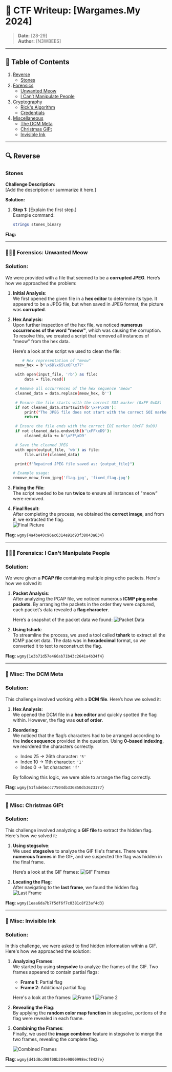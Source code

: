 # 🚩 CTF Writeup: [Wargames.My 2024]
 
> **Date:** [28-29]  
> **Author:** [N3WBEES]  

---

## 📂 Table of Contents
1. [Reverse](#reverse)
   - [Stones](#stones)
2. [Forensics](#forensics)
   - [Unwanted Meow](#🕵🏻‍♀️-forensics-unwanted-meow)
   - [I Can’t Manipulate People](#forensics-i-cant-manipulate-people)
3. [Cryptography](#cryptography)
   - [Rick's Algorithm](#ricks-algorithm)
   - [Credentials](#credentials)
4. [Miscellaneous](#miscellaneous)
   - [The DCM Meta](#misc-the-dcm-meta)
   - [Christmas GIFt](#misc-christmas-gift)
   - [Invisible Ink](#misc-invisible-ink)

---

## 🔍 Reverse
### Stones
**Challenge Description:**  
[Add the description or summarize it here.]

**Solution:**  
1. **Step 1:** [Explain the first step.]  
   Example command:
   ```bash
   strings stones_binary

**Flag:**

---

### 🕵🏻‍♀️ Forensics: Unwanted Meow

### Solution:

We were provided with a file that seemed to be a **corrupted JPEG**. Here’s how we approached the problem:

1. **Initial Analysis**:  
   We first opened the given file in a **hex editor** to determine its type. It appeared to be a JPEG file, but when saved in JPEG format, the picture was **corrupted**.

2. **Hex Analysis**:  
   Upon further inspection of the hex file, we noticed **numerous occurrences of the word "meow"**, which was causing the corruption.  
   To resolve this, we created a script that removed all instances of "meow" from the hex data.

   Here’s a look at the script we used to clean the file:
   ```bash
       # Hex representation of "meow"
    meow_hex = b'\x6D\x65\x6F\x77'

    with open(input_file, 'rb') as file:
        data = file.read()

    # Remove all occurrences of the hex sequence "meow"
    cleaned_data = data.replace(meow_hex, b'')

    # Ensure the file starts with the correct SOI marker (0xFF 0xD8)
    if not cleaned_data.startswith(b'\xFF\xD8'):
        print("The JPEG file does not start with the correct SOI marker.")
        return

    # Ensure the file ends with the correct EOI marker (0xFF 0xD9)
    if not cleaned_data.endswith(b'\xFF\xD9'):
        cleaned_data += b'\xFF\xD9'

    # Save the cleaned JPEG
    with open(output_file, 'wb') as file:
        file.write(cleaned_data)

    print(f"Repaired JPEG file saved as: {output_file}")

   # Example usage:
   remove_meow_from_jpeg('flag.jpg', 'fixed_flag.jpg')


3. **Fixing the File**:  
   The script needed to be run **twice** to ensure all instances of "meow" were removed.

4. **Final Result**:  
   After completing the process, we obtained the **correct image**, and from it, we extracted the flag.  
   ![Final Picture](Pictures/4.jpg)

**Flag**: `wgmy{4a4be40c96ac6314e91d93f38043a634}`

---

### 🕵🏻‍♀️ Forensics: I Can't Manipulate People

### Solution:

We were given a **PCAP file** containing multiple ping echo packets. Here's how we solved it:

1. **Packet Analysis**:  
   After analyzing the PCAP file, we noticed numerous **ICMP ping echo packets**. By arranging the packets in the order they were captured, each packet’s data revealed a **flag character**.

   Here’s a snapshot of the packet data we found:
   ![Packet Data](Pictures/1.png)

2. **Using tshark**:  
   To streamline the process, we used a tool called **tshark** to extract all the ICMP packet data. The data was in **hexadecimal** format, so we converted it to text to reconstruct the flag.

**Flag**: `wgmy{1e3b71d57e466ab71b43c2641a4b34f4}`

---

### 🧩 Misc: The DCM Meta

### Solution:

This challenge involved working with a **DCM file**. Here’s how we solved it:

1. **Hex Analysis**:  
   We opened the DCM file in a **hex editor** and quickly spotted the flag within. However, the flag was **out of order**.

2. **Reordering**:  
   We noticed that the flag’s characters had to be arranged according to the **index sequence** provided in the question. Using **0-based indexing**, we reordered the characters correctly:
   - Index 25 → 26th character: `'5'`
   - Index 10 → 11th character: `'1'`
   - Index 0 → 1st character: `'f'`

   By following this logic, we were able to arrange the flag correctly.

**Flag**: `wgmy{51fadeb6cc77504db336850d53623177}`

---

### 🧩 Misc: Christmas GIFt

### Solution:

This challenge involved analyzing a **GIF file** to extract the hidden flag. Here's how we solved it:

1. **Using stegsolve**:  
   We used **stegsolve** to analyze the GIF file's frames. There were **numerous frames** in the GIF, and we suspected the flag was hidden in the final frame.

   Here’s a look at the GIF frames:
   ![GIF Frames](Pictures/2.png)

2. **Locating the Flag**:  
   After navigating to the **last frame**, we found the hidden flag.  
   ![Last Frame](Pictures/3.png)

**Flag**: `wgmy{1eaa6da7b7f5df6f7c0381c8f23af4d3}`

---

### 🧩 Misc: Invisible Ink

### Solution:

In this challenge, we were asked to find hidden information within a GIF. Here's how we approached the solution:

1. **Analyzing Frames**:  
   We started by using **stegsolve** to analyze the frames of the GIF. Two frames appeared to contain partial flags:
   - **Frame 1**: Partial flag
   - **Frame 2**: Additional partial flag  

   Here's a look at the frames:
   ![Frame 1](Pictures/6.png)
   ![Frame 2](Pictures/7.png)

2. **Revealing the Flag**:  
   By applying the **random color map function** in stegsolve, portions of the flag were revealed in each frame.

3. **Combining the Frames**:  
   Finally, we used the **image combiner** feature in stegsolve to merge the two frames, revealing the complete flag.

   ![Combined Frames](Pictures/5.png)

**Flag**: `wgmy{d41d8cd98f00b204e9800998ecf8427e}`

---


